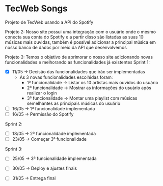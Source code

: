 # TecWeb Songs
Projeto de TecWeb usando a API do Spotify

Projeto 2:
Nosso site possui uma integração com o usuário onde o mesmo conecta sua conta do Spotify e a partir disso são listadas as suas 10 músicas mais ouvidas, também é possível adicionar a principal música em nosso banco de dados por meio da API que desenvolvemos

Projeto 3:
Temos o objetivo de aprimorar o nosso site adicionando novas funcionalidades e melhorando as funcionalidades já existentes
Sprint 1:
- [x] 11/05 -> Decisão das funcionalidades que irão ser implementadas 
  - As 3 novas funcionalidades escolhidas foram:
    - 1ª funcionalidade -> Listar os 10 artistas mais ouvidos do usuário
    - 2ª funcionalidade -> Mostrar as informações do usuário após realizar o login
    - 3ª funcionalidade -> Montar uma playlist com músicas semelhantes as principais músicas do usuário
- [ ] 16/05 -> 1ª funcionalidade implementada 
- [ ] 16/05 -> Permissão do Spotify

Sprint 2:
- [ ] 18/05 -> 2ª funcionalidade implementada
- [ ] 23/05 -> Começar 3ª funcionalidade  

Sprint 3:
- [ ] 25/05 -> 3ª funcionalidade implementada
- [ ] 30/05 -> Deploy e ajustes finais

- [ ] 31/05 -> Entrega final
